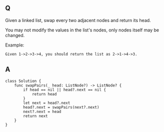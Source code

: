 ## Q

Given a linked list, swap every two adjacent nodes and return its head.

You may not modify the values in the list's nodes, only nodes itself may be changed.

Example:

```
Given 1->2->3->4, you should return the list as 2->1->4->3.
```


## A

```
class Solution {
    func swapPairs(_ head: ListNode?) -> ListNode? {
        if head == nil || head?.next == nil {
            return head
        }
        let next = head?.next
        head?.next = swapPairs(next?.next)
        next?.next = head
        return next
    }
}
```

